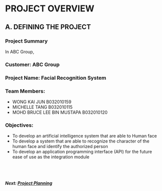 # PROJECT OVERVIEW

## A. DEFINING THE PROJECT
###  Project Summary
In ABC Group, 
###  Customer: ABC Group 

### Project Name: Facial Recognition System

### Team Members: 
+ WONG KAI JUN B032010159
+ MICHELLE TANG B032010115
+ MOHD BRUCE LEE BIN MUSTAPA B032010120

### Objectives:
+ To develop an artificial intelligence system that are able to Human face
+ To develop a system that are able to recognize the character of the human face and identify the authorized person
+ To develop an application programming interface (API) for the future ease of use as the integration module

<br><br>
##### Next: [Project Planning](B-PROJECT_PLANNING.md)